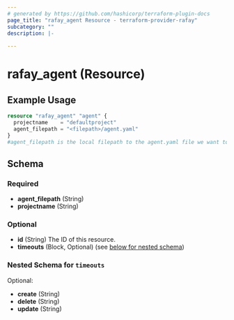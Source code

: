 ```yaml
---
# generated by https://github.com/hashicorp/terraform-plugin-docs
page_title: "rafay_agent Resource - terraform-provider-rafay"
subcategory: ""
description: |-
  
---
```


# rafay_agent (Resource)



## Example Usage

```terraform
resource "rafay_agent" "agent" {
  projectname    = "defaultproject"
  agent_filepath = "<filepath>/agent.yaml"
}
#agent_filepath is the local filepath to the agent.yaml file we want to add
```

<!-- schema generated by tfplugindocs -->
## Schema

### Required

- **agent_filepath** (String)
- **projectname** (String)

### Optional

- **id** (String) The ID of this resource.
- **timeouts** (Block, Optional) (see [below for nested schema](#nestedblock--timeouts))

<a id="nestedblock--timeouts"></a>
### Nested Schema for `timeouts`

Optional:

- **create** (String)
- **delete** (String)
- **update** (String)


